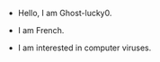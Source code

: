 - Hello, I am Ghost-lucky0.

- I am French.

- I am interested in computer viruses.

<!---
Ghost-lucky0/Ghost-lucky0 is a ✨ special ✨ repository because its `README.md` (this file) appears on your GitHub profile.
You can click the Preview link to take a look at your changes.
--->

